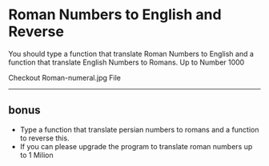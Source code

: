 # Roman Numbers to English and Reverse

You should type a function that translate Roman Numbers to English and
a function that translate English Numbers to Romans. Up to Number 1000

Checkout Roman-numeral.jpg File

---------

## bonus

- Type a function that translate persian numbers to romans and a function to reverse this.
- If you can please upgrade the program to translate roman numbers up to 1 Milion